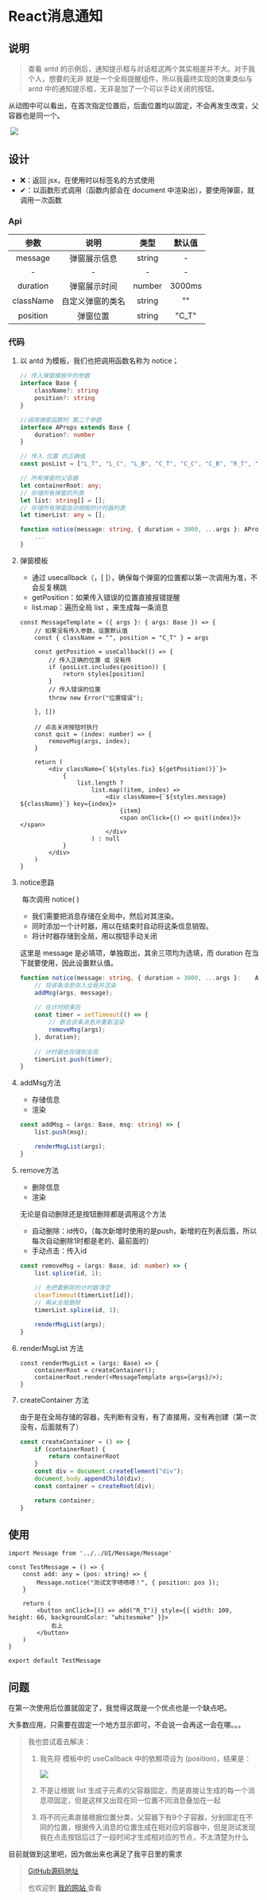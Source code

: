 # React消息通知

## 说明

> 查看 antd 的示例后，通知提示框与对话框这两个其实相差并不大。对于我个人，想要的无非  就是一个全局提醒组件，所以我最终实现的效果类似与 antd 中的通知提示框，无非是加了一个可以手动关闭的按钮。

​		从动图中可以看出，在首次指定位置后，后面位置均以固定，不会再发生改变，父容器也是同一个。

​	 ![](https://shuihuaphoto.oss-cn-beijing.aliyuncs.com/components/react/message/finalEffect.gif)

## 设计

- ❌：返回 jsx，在使用时以标签名的方式使用
- ✔：以函数形式调用（函数内部会在 document 中渲染出），要使用弹窗，就调用一次函数

### Api

|   参数    |       说明       |  类型  | 默认值 |
| :-------: | :--------------: | :----: | :----: |
|  message  |   弹窗展示信息   | string |   -    |
|     -     |        -         |   -    |   -    |
| duration  |   弹窗展示时间   | number | 3000ms |
| className | 自定义弹窗的类名 | string |   ""   |
| position  |     弹窗位置     | string | "C_T"  |

### 代码

1. 以 antd 为模板，我们也把调用函数名称为 notice；

   ```ts
   // 传入弹窗模板中的参数
   interface Base {
       className?: string
       position?: string
   }
   
   //调用弹窗函数时 第二个参数
   interface AProps extends Base {
       duration?: number
   }
   
   // 传入 位置 的正确值
   const posList = ["L_T", "L_C", "L_B", "C_T", "C_C", "C_B", "R_T", "R_C", "R_B"]
   
   // 所有弹窗的父容器
   let containerRoot: any;
   // 存储所有弹窗的列表
   let list: string[] = [];
   // 存储所有弹窗自动销毁的计时器列表
   let timerList: any = [];
   
   function notice(message: string, { duration = 3000, ...args }: AProps) {
       ...
   }
   ```
   
   
   
2. 弹窗模板

   - 通过 usecallback（，[ ]），确保每个弹窗的位置都以第一次调用为准，不会反复横跳
   - getPosition：如果传入错误的位置直接报错提醒
   - list.map：遍历全局 list ，来生成每一条消息

   ```tsx
   const MessageTemplate = ({ args }: { args: Base }) => {
       // 如果没有传入参数，设置默认值
       const { className = "", position = "C_T" } = args
   
       const getPosition = useCallback(() => {
           // 传入正确的位置 或 没有传
           if (posList.includes(position)) {
               return styles[position]
           }
           // 传入错误的位置
           throw new Error("位置错误");
   
       }, [])
   
       // 点击关闭按钮时执行
       const quit = (index: number) => {
           removeMsg(args, index);
       }
   
       return (
           <div className={`${styles.fix} ${getPosition()}`}>
               {
                   list.length ?
                       list.map((item, index) =>
                           <div className={`${styles.message} ${className}`} key={index}>
                               {item}
                               <span onClick={() => quit(index)}></span>
                           </div>
                       ) : null
               }
           </div>
       )
   }
   ```

   

3. notice思路

   ​	每次调用 notice( )

   - 我们需要把消息存储在全局中，然后对其渲染。
   - 同时添加一个计时器，用以在结束时自动将这条信息销毁。
   - 将计时器存储到全局，用以按钮手动关闭
   
   这里是 message 是必填项，单独取出，其余三项均为选填，而 duration 在当下就要使用，因此设置默认值。
   
   ```ts
   function notice(message: string, { duration = 3000, ...args }:    AProps) {
       // 将该条消息存入全局并渲染
       addMsg(args, message);
          
       // 在计时结束后
       const timer = setTimeout(() => {
           // 删去该条消息并重新渲染
           removeMsg(args);
       }, duration);
          
       // 计时器也存储到全局
       timerList.push(timer);
   }
   ```
   
   

4. addMsg方法

   - 存储信息
   - 渲染

   ```ts
   const addMsg = (args: Base, msg: string) => {
       list.push(msg);
   
       renderMsgList(args);
   }
   ```

   

5. remove方法

   - 删除信息
   - 渲染

   无论是自动删除还是按钮删除都是调用这个方法

   	- 自动删除：id传0，（每次新增时使用的是push，新增的在列表后面，所以每次自动删除1时都是老的、最前面的）
   	- 手动点击：传入id

   ```ts
   const removeMsg = (args: Base, id: number) => {
       list.splice(id, 1);
       
       // 先把要删除的计时器清空
       clearTimeout(timerList[id]);
       // 再从全局删除
       timerList.splice(id, 1);
   
       renderMsgList(args);
   }
   ```

   

6. renderMsgList 方法

   ```tsx
   const renderMsgList = (args: Base) => {
       containerRoot = createContainer();
       containerRoot.render(<MessageTemplate args={args}/>);
   }
   ```

   

7. createContainer 方法

   由于是在全局存储的容器，先判断有没有，有了直接用，没有再创建（第一次没有，后面就有了）

   ```ts
   const createContainer = () => {
       if (containerRoot) {
           return containerRoot
       }
       const div = document.createElement("div");
       document.body.appendChild(div);
       const container = createRoot(div);
   
       return container;
   }
   ```

## 使用

```tsx
import Message from '../../UI/Message/Message'

const TestMessage = () => {
    const add: any = (pos: string) => {
        Message.notice("测试文字啧啧啧！", { position: pos });
    }

    return (
        <button onClick={() => add("R_T")} style={{ width: 100, height: 66, backgroundColor: "whitesmoke" }}>
            右上
        </button>
    )
}

export default TestMessage
```

## 问题

在第一次使用后位置就固定了，我觉得这既是一个优点也是一个缺点吧。

大多数应用，只需要在固定一个地方显示即可，不会说一会再这一会在哪。。。

> 我也尝试着去解决：
>
> 1. 我先将 模板中的 useCallback 中的依赖项设为 (position)，结果是：
>
>    ![](https://shuihuaphoto.oss-cn-beijing.aliyuncs.com/components/react/message/err1.gif)
>
> 2. 不是让根据 list 生成子元素的父容器固定，而是直接让生成的每一个消息项固定，但是这样又出现在同一位置不同消息叠加在一起
>
> 3. 将不同元素直接根据位置分类，父容器下有9个子容器，分别固定在不同的位置，根据传入消息的位置生成在相对应的容器中，但是测试发现我在点击按钮后过了一段时间才生成相对应的节点，不太清楚为什么

目前就做到这里吧，因为做出来也满足了我平日里的需求



> [GitHub源码地址](https://github.com/MTTQ123/ReactGallery)
>
> 也欢迎到 [我的网站 ](https://home.shuihua.cc)查看
